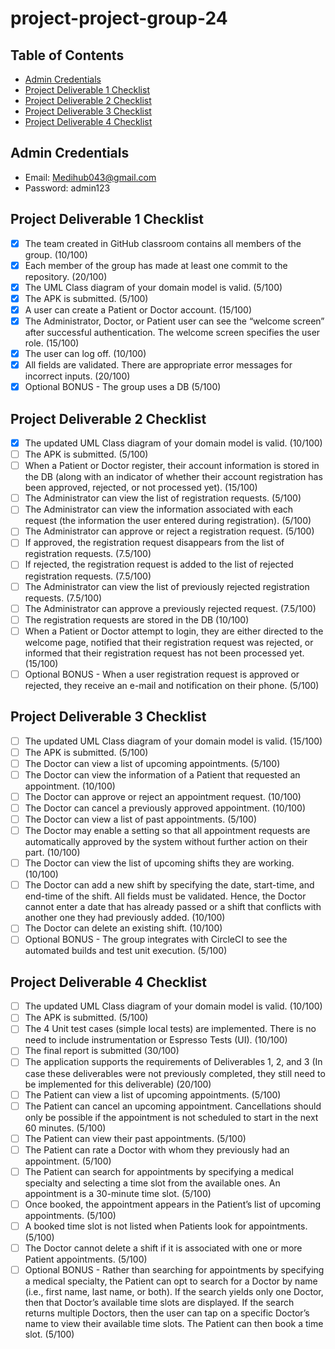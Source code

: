 # project-project-group-24

## Table of Contents
- [Admin Credentials](#admin-credentials)
- [Project Deliverable 1 Checklist](#project-deliverable-1-checklist)
- [Project Deliverable 2 Checklist](#project-deliverable-2-checklist)
- [Project Deliverable 3 Checklist](#project-deliverable-3-checklist)
- [Project Deliverable 4 Checklist](#project-deliverable-4-checklist)

## Admin Credentials
- Email: Medihub043@gmail.com
- Password: admin123

## Project Deliverable 1 Checklist
- [X] The team created in GitHub classroom contains all members of the group. (10/100)
- [X] Each member of the group has made at least one commit to the repository. (20/100)
- [X] The UML Class diagram of your domain model is valid. (5/100)
- [X] The APK is submitted. (5/100)
- [X] A user can create a Patient or Doctor account. (15/100)
- [X] The Administrator, Doctor, or Patient user can see the “welcome screen” after successful authentication. The welcome screen specifies the user role. (15/100)
- [X] The user can log off. (10/100)
- [X] All fields are validated. There are appropriate error messages for incorrect inputs. (20/100)
- [X] Optional BONUS - The group uses a DB (5/100)

## Project Deliverable 2 Checklist
- [X] The updated UML Class diagram of your domain model is valid. (10/100)
- [ ] The APK is submitted. (5/100)
- [ ] When a Patient or Doctor register, their account information is stored in the DB (along with an indicator of whether their account registration has been approved, rejected, or not processed yet). (15/100)
- [ ] The Administrator can view the list of registration requests. (5/100)
- [ ] The Administrator can view the information associated with each request (the information the user entered during registration). (5/100)
- [ ] The Administrator can approve or reject a registration request. (5/100)
- [ ] If approved, the registration request disappears from the list of registration requests. (7.5/100)
- [ ] If rejected, the registration request is added to the list of rejected registration requests. (7.5/100)
- [ ] The Administrator can view the list of previously rejected registration requests. (7.5/100)
- [ ] The Administrator can approve a previously rejected request. (7.5/100)
- [ ] The registration requests are stored in the DB (10/100)
- [ ] When a Patient or Doctor attempt to login, they are either directed to the welcome page, notified that their registration request was rejected, or informed that their registration request has not been processed yet. (15/100)
- [ ] Optional BONUS - When a user registration request is approved or rejected, they receive an e-mail and notification on their phone. (5/100)

## Project Deliverable 3 Checklist
- [ ] The updated UML Class diagram of your domain model is valid. (15/100)
- [ ] The APK is submitted. (5/100)
- [ ] The Doctor can view a list of upcoming appointments. (5/100)
- [ ] The Doctor can view the information of a Patient that requested an appointment. (10/100)
- [ ] The Doctor can approve or reject an appointment request. (10/100)
- [ ] The Doctor can cancel a previously approved appointment. (10/100)
- [ ] The Doctor can view a list of past appointments. (5/100)
- [ ] The Doctor may enable a setting so that all appointment requests are automatically approved by the system without further action on their part. (10/100)
- [ ] The Doctor can view the list of upcoming shifts they are working. (10/100)
- [ ] The Doctor can add a new shift by specifying the date, start-time, and end-time of the shift. All fields must be validated. Hence, the Doctor cannot enter a date that has already passed or a shift that conflicts with another one they had previously added. (10/100)
- [ ] The Doctor can delete an existing shift. (10/100)
- [ ] Optional BONUS - The group integrates with CircleCI to see the automated builds and test unit execution. (5/100)

## Project Deliverable 4 Checklist
- [ ] The updated UML Class diagram of your domain model is valid. (10/100)
- [ ] The APK is submitted. (5/100)
- [ ] The 4 Unit test cases (simple local tests) are implemented. There is no need to include instrumentation or Espresso Tests (UI). (10/100)
- [ ] The final report is submitted (30/100)
- [ ] The application supports the requirements of Deliverables 1, 2, and 3 (In case these deliverables were not previously completed, they still need to be implemented for this deliverable) (20/100)
- [ ] The Patient can view a list of upcoming appointments. (5/100)
- [ ] The Patient can cancel an upcoming appointment. Cancellations should only be possible if the appointment is not scheduled to start in the next 60 minutes. (5/100)
- [ ] The Patient can view their past appointments. (5/100)
- [ ] The Patient can rate a Doctor with whom they previously had an appointment. (5/100)
- [ ] The Patient can search for appointments by specifying a medical specialty and selecting a time slot from the available ones. An appointment is a 30-minute time slot. (5/100)
- [ ] Once booked, the appointment appears in the Patient’s list of upcoming appointments. (5/100)
- [ ] A booked time slot is not listed when Patients look for appointments. (5/100)
- [ ] The Doctor cannot delete a shift if it is associated with one or more Patient appointments. (5/100)
- [ ] Optional BONUS - Rather than searching for appointments by specifying a medical
                       specialty, the Patient can opt to search for a Doctor by name (i.e., first name, last
                       name, or both). If the search yields only one Doctor, then that Doctor’s available
                       time slots are displayed. If the search returns multiple Doctors, then the user can
                       tap on a specific Doctor’s name to view their available time slots. The Patient can
                       then book a time slot. (5/100)
